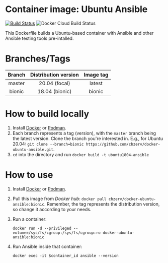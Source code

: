 # Container image: Ubuntu Ansible

[![Build Status](https://travis-ci.com/chzerv/docker-ubuntu-ansible.svg?branch=bionic)](https://travis-ci.com/chzerv/docker-ubuntu-ansible)
![Docker Cloud Build Status](https://img.shields.io/docker/cloud/build/chzerv/docker-ubuntu-ansible)

This Dockerfile builds a Ubuntu-based container with Ansible and other Ansible testing tools pre-intalled.

# Branches/Tags

| Branch | Distribution version | Image tag |
| :----: | :------------------: | :-------: |
| master |    20.04 (focal)     |  latest   |
| bionic |    18.04 (bionic)    |  bionic   |

# How to build locally

1. Install [Docker](https://docs.docker.com/engine/install/) or [Podman](https://podman.io/getting-started/installation.html).
2. Each branch represents a tag (version), with the `master` branch being the latest version. Clone the branch you're interested in. E.g., for Ubuntu 20.04: `git clone --branch=bionic https://github.com/chzerv/docker-ubuntu-ansible.git`.
3. `cd` into the directory and run `docker build -t ubuntu1804-ansible`

# How to use

1. Install [Docker](https://docs.docker.com/engine/install/) or [Podman](https://podman.io/getting-started/installation.html).
2. Pull this image from _Docker hub_: `docker pull chzerv/docker-ubuntu-ansible:bionic`. Remember, the tag represents the distribution version, so change it according to your needs.
3. Run a container:

   ```shell
   docker run -d --privileged --volume=/sys/fs/cgroup:/sys/fs/cgroup:ro docker-ubuntu-ansible:bionic
   ```

4. Run Ansible inside that container:

   ```shell
   docker exec -it $container_id ansible --version
   ```
